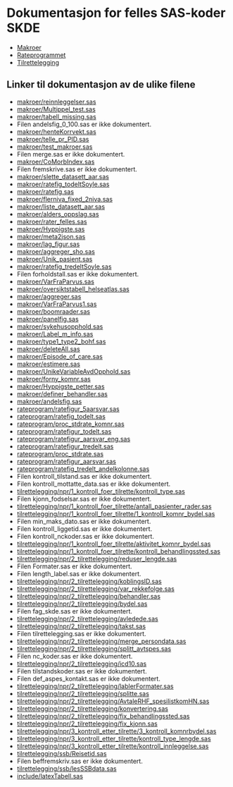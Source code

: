 # Dokumentasjon for felles SAS-koder SKDE

- [Makroer](makroer_doc)
- [Rateprogrammet](rateprogram_doc)
- [Tilrettelegging](tilrettelegging_doc)


## Linker til dokumentasjon av de ulike filene

- [makroer/reinnleggelser.sas](reinnleggelser)
- [makroer/Multippel_test.sas](Multippel_test)
- [makroer/tabell_missing.sas](tabell_missing)
- Filen andelsfig_0_100.sas er ikke dokumentert.
- [makroer/henteKorrvekt.sas](henteKorrvekt)
- [makroer/telle_pr_PID.sas](telle_pr_PID)
- [makroer/test_makroer.sas](test_makroer)
- Filen merge.sas er ikke dokumentert.
- [makroer/CoMorbIndex.sas](CoMorbIndex)
- Filen fremskrive.sas er ikke dokumentert.
- [makroer/slette_datasett_aar.sas](slette_datasett_aar)
- [makroer/ratefig_todeltSoyle.sas](ratefig_todeltSoyle)
- [makroer/ratefig.sas](ratefig)
- [makroer/flerniva_fixed_2niva.sas](flerniva_fixed_2niva)
- [makroer/liste_datasett_aar.sas](liste_datasett_aar)
- [makroer/alders_oppslag.sas](alders_oppslag)
- [makroer/rater_felles.sas](rater_felles)
- [makroer/Hyppigste.sas](Hyppigste)
- [makroer/meta2json.sas](meta2json)
- [makroer/lag_figur.sas](lag_figur)
- [makroer/aggreger_sho.sas](aggreger_sho)
- [makroer/Unik_pasient.sas](Unik_pasient)
- [makroer/ratefig_tredeltSoyle.sas](ratefig_tredeltSoyle)
- Filen forholdstall.sas er ikke dokumentert.
- [makroer/VarFraParvus.sas](VarFraParvus)
- [makroer/oversiktstabell_helseatlas.sas](oversiktstabell_helseatlas)
- [makroer/aggreger.sas](aggreger)
- [makroer/VarFraParvus1.sas](VarFraParvus1)
- [makroer/boomraader.sas](boomraader)
- [makroer/panelfig.sas](panelfig)
- [makroer/sykehusopphold.sas](sykehusopphold)
- [makroer/Label_m_info.sas](Label_m_info)
- [makroer/type1_type2_bohf.sas](type1_type2_bohf)
- [makroer/deleteAll.sas](deleteAll)
- [makroer/Episode_of_care.sas](Episode_of_care)
- [makroer/estimere.sas](estimere)
- [makroer/UnikeVariableAvdOpphold.sas](UnikeVariableAvdOpphold)
- [makroer/forny_komnr.sas](forny_komnr)
- [makroer/Hyppigste_petter.sas](Hyppigste_petter)
- [makroer/definer_behandler.sas](definer_behandler)
- [makroer/andelsfig.sas](andelsfig)
- [rateprogram/ratefigur_5aarsvar.sas](ratefigur_5aarsvar)
- [rateprogram/ratefig_todelt.sas](ratefig_todelt)
- [rateprogram/proc_stdrate_komnr.sas](proc_stdrate_komnr)
- [rateprogram/ratefigur_todelt.sas](ratefigur_todelt)
- [rateprogram/ratefigur_aarsvar_eng.sas](ratefigur_aarsvar_eng)
- [rateprogram/ratefigur_tredelt.sas](ratefigur_tredelt)
- [rateprogram/proc_stdrate.sas](proc_stdrate)
- [rateprogram/ratefigur_aarsvar.sas](ratefigur_aarsvar)
- [rateprogram/ratefig_tredelt_andelkolonne.sas](ratefig_tredelt_andelkolonne)
- Filen kontroll_tilstand.sas er ikke dokumentert.
- Filen kontroll_mottatte_data.sas er ikke dokumentert.
- [tilrettelegging/npr/1_kontroll_foer_tilrette/kontroll_type.sas](kontroll_type)
- Filen kjonn_fodselsar.sas er ikke dokumentert.
- [tilrettelegging/npr/1_kontroll_foer_tilrette/antall_pasienter_rader.sas](antall_pasienter_rader)
- [tilrettelegging/npr/1_kontroll_foer_tilrette/1_kontroll_komnr_bydel.sas](1_kontroll_komnr_bydel)
- Filen min_maks_dato.sas er ikke dokumentert.
- Filen kontroll_liggetid.sas er ikke dokumentert.
- Filen kontroll_nckoder.sas er ikke dokumentert.
- [tilrettelegging/npr/1_kontroll_foer_tilrette/aktivitet_komnr_bydel.sas](aktivitet_komnr_bydel)
- [tilrettelegging/npr/1_kontroll_foer_tilrette/kontroll_behandlingssted.sas](kontroll_behandlingssted)
- [tilrettelegging/npr/2_tilrettelegging/reduser_lengde.sas](reduser_lengde)
- Filen Formater.sas er ikke dokumentert.
- Filen length_label.sas er ikke dokumentert.
- [tilrettelegging/npr/2_tilrettelegging/koblingsID.sas](koblingsID)
- [tilrettelegging/npr/2_tilrettelegging/var_rekkefolge.sas](var_rekkefolge)
- [tilrettelegging/npr/2_tilrettelegging/behandler.sas](behandler)
- [tilrettelegging/npr/2_tilrettelegging/bydel.sas](bydel)
- Filen fag_skde.sas er ikke dokumentert.
- [tilrettelegging/npr/2_tilrettelegging/avledede.sas](avledede)
- [tilrettelegging/npr/2_tilrettelegging/takst.sas](takst)
- Filen tilrettelegging.sas er ikke dokumentert.
- [tilrettelegging/npr/2_tilrettelegging/merge_persondata.sas](merge_persondata)
- [tilrettelegging/npr/2_tilrettelegging/splitt_avtspes.sas](splitt_avtspes)
- Filen nc_koder.sas er ikke dokumentert.
- [tilrettelegging/npr/2_tilrettelegging/icd10.sas](icd10)
- Filen tilstandskoder.sas er ikke dokumentert.
- Filen def_aspes_kontakt.sas er ikke dokumentert.
- [tilrettelegging/npr/2_tilrettelegging/lablerFormater.sas](lablerFormater)
- [tilrettelegging/npr/2_tilrettelegging/splitte.sas](splitte)
- [tilrettelegging/npr/2_tilrettelegging/AvtaleRHF_spesilistkomHN.sas](AvtaleRHF_spesilistkomHN)
- [tilrettelegging/npr/2_tilrettelegging/konvertering.sas](konvertering)
- [tilrettelegging/npr/2_tilrettelegging/fix_behandlingssted.sas](fix_behandlingssted)
- [tilrettelegging/npr/2_tilrettelegging/fix_kjonn.sas](fix_kjonn)
- [tilrettelegging/npr/3_kontroll_etter_tilrette/3_kontroll_komnrbydel.sas](3_kontroll_komnrbydel)
- [tilrettelegging/npr/3_kontroll_etter_tilrette/kontroll_type_lengde.sas](kontroll_type_lengde)
- [tilrettelegging/npr/3_kontroll_etter_tilrette/kontroll_innleggelse.sas](kontroll_innleggelse)
- [tilrettelegging/ssb/Reisetid.sas](Reisetid)
- Filen beffremskriv.sas er ikke dokumentert.
- [tilrettelegging/ssb/lesSSBdata.sas](lesSSBdata)
- [include/latexTabell.sas](latexTabell)
